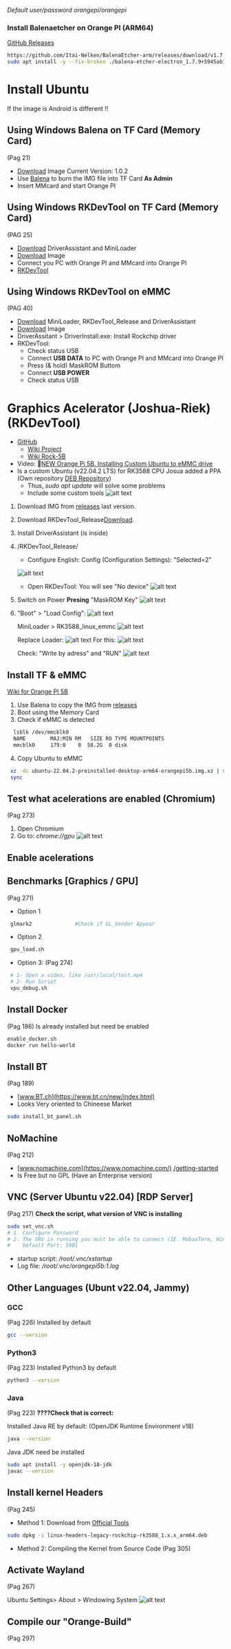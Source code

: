 
_Default user/password orangepi/orangepi_

### Install Balenaetcher on Orange PI (ARM64)
[GitHub Releases](https://github.com/Itai-Nelken/BalenaEtcher-arm/releases/)
 ```bash
https://github.com/Itai-Nelken/BalenaEtcher-arm/releases/download/v1.7.9/balena-etcher-electron_1.7.9+5945ab1f_arm64.deb
sudo apt install -y --fix-broken ./balena-etcher-electron_1.7.9+5945ab1f_arm64.deb
```


# Install Ubuntu 
If the image is Android is different !!

## Using Windows Balena on TF Card (Memory Card)
(Pag 21)
* [Download](https://drive.google.com/drive/folders/1xhP1KeW_hL5Ka4nDuwBa8N40U8BN0AC9) Image
   Current Version: 1.0.2
* Use [Balena](https://etcher.balena.io/#download-etcher) to burn the IMG file into TF Card **As Admin**
* Insert MMcard and start Orange PI

## Using Windows RKDevTool on TF Card (Memory Card)
(PAG 25)
* [Download](https://drive.google.com/drive/folders/1bSaTxyTlwsEjBhanBly4-lqzzVVtOFSj) DriverAssistant and MiniLoader
* [Download](https://drive.google.com/drive/folders/1xhP1KeW_hL5Ka4nDuwBa8N40U8BN0AC9) Image
* Connect you PC with Orange PI and MMcard into Orange PI
*  [RKDevTool]()

## Using Windows RKDevTool on eMMC
(PAG 40)

* [Download](https://drive.google.com/drive/folders/1bSaTxyTlwsEjBhanBly4-lqzzVVtOFSj) MiniLoader, RKDevTool_Release and DriverAssistant
* [Download](https://drive.google.com/drive/folders/1xhP1KeW_hL5Ka4nDuwBa8N40U8BN0AC9) Image
* DriverAssitant > DriverInstall.exe: Install Rockchip driver
* RKDevTool:
	* Check status USB
	* Connect **USB DATA** to PC with Orange PI and MMcard into Orange PI
	* Press (& hold) MaskROM Buttom
	* Connect **USB POWER**
	* Check status USB



# Graphics Acelerator (Joshua-Riek) (RKDevTool)
* [GitHub](https://github.com/Joshua-Riek/ubuntu-rockchip) 
   * [Wiki Project](https://github.com/Joshua-Riek/ubuntu-rockchip/wiki)
   * [Wiki Rock-5B](https://github.com/Joshua-Riek/ubuntu-rockchip/wiki/Rock-5B)
* Video: [NEW Orange Pi 5B. Installing Custom Ubuntu to eMMC drive](https://www.youtube.com/watch?v=5q_tytwmseg&t=756s)
* Is a custom Ubuntu (v22.04.2 LTS) for RK3588 CPU
  Josua added a PPA (Own repository [DEB Repository](https://launchpad.net/~jjriek/+archive/ubuntu/orangepi5)) 
     * Thus, _sudo apt update_ will solve some problems
	 * Include some custom tools
![alt text](/Pictures/14.png)

1. Download IMG from [releases](https://github.com/Joshua-Riek/ubuntu-rockchip/releases) last version.
2. Download RKDevTool_Release[Download](https://drive.google.com/drive/folders/1bSaTxyTlwsEjBhanBly4-lqzzVVtOFSj).
3. Install DriverAssistant (is inside)
4. /RKDevTool_Release/
   * Configure English: Config (Configuration Settings): "Selected=2"
   
   ![alt text](/Pictures/12.png)
   
   
   * Open RKDevTool: You will see "No device"
   ![alt text](/Pictures/13.png)
5. Switch on Power **Presing** "MaskROM Key"
    ![alt text](/Pictures/15.png)
6. "Boot" > "Load Config": 
    ![alt text](/Pictures/16.png)
	
	MiniLoader > RK3588_linux_emmc
	![alt text](/Pictures/17.png)

	Replace Loader:
	![alt text](/Pictures/18.png)
	For this:
	![alt text](/Pictures/19.png)
	
	Check: "Write by adress" and "RUN"
	![alt text](/Pictures/20.png)


## Install TF & eMMC
[Wiki for Orange PI 5B](https://github.com/Joshua-Riek/ubuntu-rockchip/wiki/Orange-Pi-5B)
 1. Use Balena to copy the IMG from [releases](https://github.com/Joshua-Riek/ubuntu-rockchip/releases)
 2. Boot using the Memory Card
 3. Check if eMMC is detected
 
```bash
  lsblk /dev/mmcblk0
  NAME        MAJ:MIN RM   SIZE RO TYPE MOUNTPOINTS
  mmcblk0     179:0    0  58.2G  0 disk 
 ```
 
 4. Copy Ubuntu to eMMC
 ```bash
  xz -dc ubuntu-22.04.2-preinstalled-desktop-arm64-orangepi5b.img.xz | sudo dd of=/dev/mmcblk0 bs=4k
  sync
```

## Test what acelerations are enabled (Chromium)
(Pag 273)

1. Open Chromium
2. Go to: _chrome://gpu_
![alt text](/Pictures/10.png)

## Enable acelerations

## Benchmarks [Graphics / GPU] 
(Pag 271)

* Option 1
 ```bash
  glmark2              #Check if GL_Vendor Appear
```
* Option 2
 ```bash
  gpu_load.sh
```

* Option 3: (Pag 274)
 ```bash
  # 1- Open a video, like /usr/local/test.mp4
  # 2- Run Script
  vpu_debug.sh
```

## Install Docker
(Pag 186)
Is already installed but need be enabled

```bash
enable_docker.sh
docker run hello-world
```

## Install BT
(Pag 189)
* [www.BT.ch](https://www.bt.cn/new/index.html)
* Looks Very oriented to Chineese Market
```bash
sudo install_bt_panel.sh
```

## NoMachine
(Pag 212)
* [www.nomachine.com](https://www.nomachine.com/) [/getting-started](https://www.nomachine.com/getting-started-with-nomachine)
* Is Free but no GPL (Have an Enterprise version)


## VNC (Server Ubuntu v22.04) [RDP Server]
(Pag 217)
**Check the script, what version of VNC is installing**
```bash
sudo set_vnc.sh
# 1. Configure Password
# 2. The SRV is running you must be able to connect (IE. MobaxTerm, Windows RDP)
#    Default Port: 5901
```

* startup script: _/root/.vnc/xstartup_
* Log file: _/root/.vnc/orangepi5b:1.log_


## Other Languages (Ubunt v22.04, Jammy)

### GCC
(Pag 226)
Installed by default
```bash
gcc --version
```

### Python3
(Pag 223)
Installed Python3 by default
```bash
python3 --version
```

### Java
(Pag 223)
**????Check that is correct:**

Installed Java RE by default: (OpenJDK Runtime Environment v18)
```bash
java --version
```

Java JDK need be installed
```bash
sudo apt install -y openjdk-18-jdk
javac --version
```

##  Install kernel Headers
(Pag 245)

* Method 1: Download from [Official Tools](https://drive.google.com/drive/folders/1iBvN29Ls9iKrn91sJGUHmQzz89SLMASh)
```bash
sudo dpkg -i linux-headers-legacy-rockchip-rk3588_1.x.x_arm64.deb
```
* Method 2: Compiling the Kernel from Source Code (Pag 305)


## Activate Wayland
(Pag 267)

Ubuntu Settings> About > Windowing System
![alt text](/Pictures/10.png)


## Compile our "Orange-Build"
(Pag 297)
